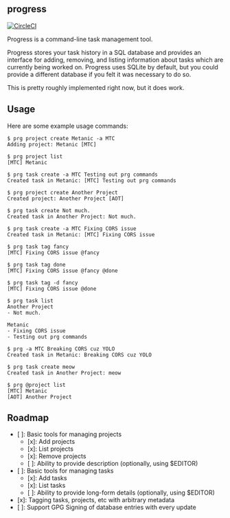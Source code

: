 progress
--------

[![CircleCI](https://circleci.com/gh/monokrome/progress.svg?style=svg)](https://circleci.com/gh/monokrome/progress)

Progress is a command-line task management tool.

Progress stores your task history in a SQL database and provides an interface
for adding, removing, and listing information about tasks which are currently
being worked on. Progress uses SQLite by default, but you could provide a
different database if you felt it was necessary to do so.

This is pretty roughly implemented right now, but it does work.

## Usage

Here are some example usage commands:

    $ prg project create Metanic -a MTC
    Adding project: Metanic [MTC]

    $ prg project list
    [MTC] Metanic

    $ prg task create -a MTC Testing out prg commands
    Created task in Metanic: [MTC] Testing out prg commands

    $ prg project create Another Project
    Created project: Another Project [AOT]

    $ prg task create Not much.
    Created task in Another Project: Not much.

    $ prg task create -a MTC Fixing CORS issue
    Created task in Metanic: [MTC] Fixing CORS issue

    $ prg task tag fancy
    [MTC] Fixing CORS issue @fancy

    $ prg task tag done
    [MTC] Fixing CORS issue @fancy @done

    $ prg task tag -d fancy
    [MTC] Fixing CORS issue @done

    $ prg task list
    Another Project
    - Not much.

    Metanic
    - Fixing CORS issue
    - Testing out prg commands

    $ prg -a MTC Breaking CORS cuz YOLO
    Created task in Metanic: Breaking CORS cuz YOLO

    $ prg task create meow
    Created task in Another Project: meow

    $ prg @project list
    [MTC] Metanic
    [AOT] Another Project


## Roadmap

* [ ]: Basic tools for managing projects
  * [x]: Add projects
  * [x]: List projects
  * [x]: Remove projects
  * [ ]: Ability to provide description (optionally, using $EDITOR)
* [ ]: Basic tools for managing tasks
  * [x]: Add tasks
  * [x]: List tasks
  * [ ]: Ability to provide long-form details (optionally, using $EDITOR)
* [x]: Tagging tasks, projects, etc with arbitrary metadata
* [ ]: Support GPG Signing of database entries with every update
